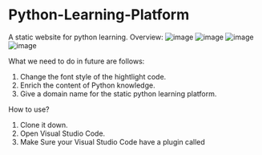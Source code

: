 # Python-Learning-Platform
A static website for python learning.
Overview:
![image](https://github.com/user-attachments/assets/40f63190-5a4d-4a02-886b-292fb56009a8)
![image](https://github.com/user-attachments/assets/8ee1c99a-e996-4ee3-90cf-20a7eafda031)
![image](https://github.com/user-attachments/assets/2631d0f2-bd1a-446e-aaa4-bf03fc7d788f)
![image](https://github.com/user-attachments/assets/5c77c84c-25d9-4c36-8348-e47acee3c81b)

What we need to do in future are follows:

1.  Change the font style of the hightlight code.
2.  Enrich the content of Python knowledge.
3.  Give a domain name for the static python learning platform.

How to use?
1.  Clone it down.
2.  Open Visual Studio Code.
3.  Make Sure your Visual Studio Code have a plugin called 
